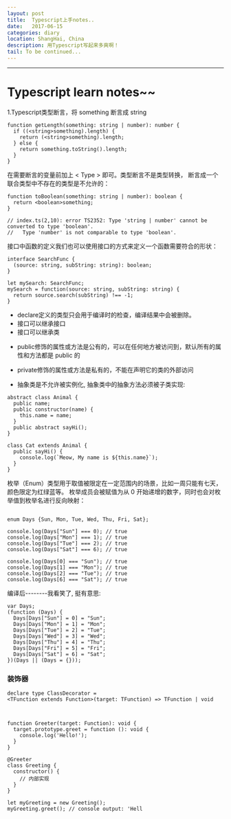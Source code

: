 ```yaml
---
layout: post
title:  Typescript上手notes..
date:   2017-06-15
categories: diary
location: ShangHai, China
description: 用Typescript写起来多爽啊！
tail: To be continued...
---
```

---
# Typescript learn notes~~

1.Typescript类型断言，将 something 断言成 string
```
function getLength(something: string | number): number {
  if ((<string>something).length) {
    return (<string>something).length;
  } else {
    return something.toString().length;
  }
}
```
在需要断言的变量前加上 < Type > 即可。类型断言不是类型转换，
断言成一个联合类型中不存在的类型是不允许的：
```
function toBoolean(something: string | number): boolean {
  return <boolean>something;
}

// index.ts(2,10): error TS2352: Type 'string | number' cannot be converted to type 'boolean'.
//   Type 'number' is not comparable to type 'boolean'.
```
接口中函数的定义我们也可以使用接口的方式来定义一个函数需要符合的形状：
```
interface SearchFunc {
  (source: string, subString: string): boolean;
}

let mySearch: SearchFunc;
mySearch = function(source: string, subString: string) {
  return source.search(subString) !== -1;
}
```
- declare定义的类型只会用于编译时的检查，编译结果中会被删除。
- 接口可以继承接口
- 接口可以继承类
+ public修饰的属性或方法是公有的，可以在任何地方被访问到，默认所有的属性和方法都是 public 的
+ private修饰的属性或方法是私有的，不能在声明它的类的外部访问

+ 抽象类是不允许被实例化, 抽象类中的抽象方法必须被子类实现:
```
abstract class Animal {
  public name;
  public constructor(name) {
    this.name = name;
  }
  public abstract sayHi();
}

class Cat extends Animal {
  public sayHi() {
    console.log(`Meow, My name is ${this.name}`);
  }
}
```
枚举（Enum）类型用于取值被限定在一定范围内的场景，比如一周只能有七天，颜色限定为红绿蓝等。
枚举成员会被赋值为从 0 开始递增的数字，同时也会对枚举值到枚举名进行反向映射：
```

enum Days {Sun, Mon, Tue, Wed, Thu, Fri, Sat};

console.log(Days["Sun"] === 0); // true
console.log(Days["Mon"] === 1); // true
console.log(Days["Tue"] === 2); // true
console.log(Days["Sat"] === 6); // true

console.log(Days[0] === "Sun"); // true
console.log(Days[1] === "Mon"); // true
console.log(Days[2] === "Tue"); // true
console.log(Days[6] === "Sat"); // true
```
编译后--------我看笑了, 挺有意思:
```
var Days;
(function (Days) {
  Days[Days["Sun"] = 0] = "Sun";
  Days[Days["Mon"] = 1] = "Mon";
  Days[Days["Tue"] = 2] = "Tue";
  Days[Days["Wed"] = 3] = "Wed";
  Days[Days["Thu"] = 4] = "Thu";
  Days[Days["Fri"] = 5] = "Fri";
  Days[Days["Sat"] = 6] = "Sat";
})(Days || (Days = {}));
```

### 装饰器
```
declare type ClassDecorator = 
<TFunction extends Function>(target: TFunction) => TFunction | void



function Greeter(target: Function): void {
  target.prototype.greet = function (): void {
    console.log('Hello!');
  }
}

@Greeter
class Greeting {
  constructor() {
    // 内部实现
  }
}

let myGreeting = new Greeting();
myGreeting.greet(); // console output: 'Hell
```

